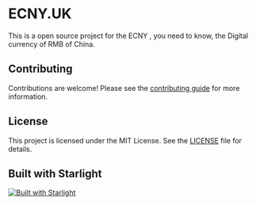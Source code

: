 # ECNY.UK

This is a open source project for the ECNY , you need to know, the Digital currency of RMB of China.



## Contributing
Contributions are welcome! Please see the [contributing guide](CONTRIBUTING.md) for more information.

## License
This project is licensed under the MIT License. See the [LICENSE](LICENSE) file for details.

## Built with Starlight
[![Built with Starlight](https://astro.badg.es/v2/built-with-starlight/tiny.svg)](https://starlight.astro.build)

